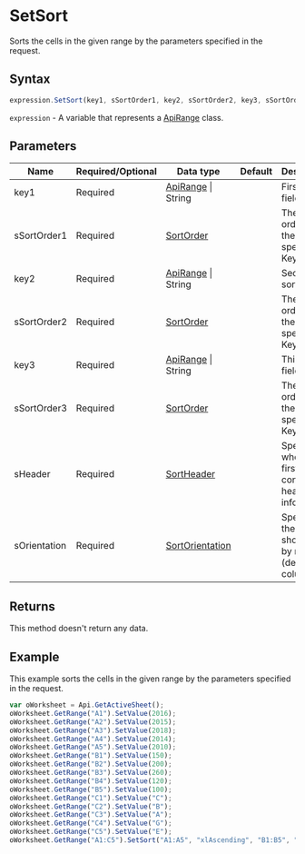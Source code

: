 # SetSort

Sorts the cells in the given range by the parameters specified in the request.

## Syntax

```javascript
expression.SetSort(key1, sSortOrder1, key2, sSortOrder2, key3, sSortOrder3, sHeader, sOrientation);
```

`expression` - A variable that represents a [ApiRange](../ApiRange.md) class.

## Parameters

| **Name** | **Required/Optional** | **Data type** | **Default** | **Description** |
| ------------- | ------------- | ------------- | ------------- | ------------- |
| key1 | Required | [ApiRange](../../ApiRange/ApiRange.md) \| String |  | First sort field. |
| sSortOrder1 | Required | [SortOrder](../../Enumeration/SortOrder.md) |  | The sort order for the values specified in Key1. |
| key2 | Required | [ApiRange](../../ApiRange/ApiRange.md) \| String |  | Second sort field. |
| sSortOrder2 | Required | [SortOrder](../../Enumeration/SortOrder.md) |  | The sort order for the values specified in Key2. |
| key3 | Required | [ApiRange](../../ApiRange/ApiRange.md) \| String |  | Third sort field. |
| sSortOrder3 | Required | [SortOrder](../../Enumeration/SortOrder.md) |  | The sort order for the values specified in Key3. |
| sHeader | Required | [SortHeader](../../Enumeration/SortHeader.md) |  | Specifies whether the first row contains header information. |
| sOrientation | Required | [SortOrientation](../../Enumeration/SortOrientation.md) |  | Specifies if the sort should be by row (default) or column. |

## Returns

This method doesn't return any data.

## Example

This example sorts the cells in the given range by the parameters specified in the request.

```javascript
var oWorksheet = Api.GetActiveSheet();
oWorksheet.GetRange("A1").SetValue(2016);
oWorksheet.GetRange("A2").SetValue(2015);
oWorksheet.GetRange("A3").SetValue(2018);
oWorksheet.GetRange("A4").SetValue(2014);
oWorksheet.GetRange("A5").SetValue(2010);
oWorksheet.GetRange("B1").SetValue(150);
oWorksheet.GetRange("B2").SetValue(200);
oWorksheet.GetRange("B3").SetValue(260);
oWorksheet.GetRange("B4").SetValue(120);
oWorksheet.GetRange("B5").SetValue(100);
oWorksheet.GetRange("C1").SetValue("C");
oWorksheet.GetRange("C2").SetValue("B");
oWorksheet.GetRange("C3").SetValue("A");
oWorksheet.GetRange("C4").SetValue("G");
oWorksheet.GetRange("C5").SetValue("E");
oWorksheet.GetRange("A1:C5").SetSort("A1:A5", "xlAscending", "B1:B5", "xlDescending", "C1:C5", "xlAscending", "xlYes", "xlSortColumns");
```
